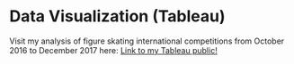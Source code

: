 # Data Visualization (Tableau)

Visit my analysis of figure skating international competitions from October 2016 to December 2017 here: 
[Link to my Tableau public!](https://public.tableau.com/profile/huyen.nguyen6624#!/vizhome/PROJECT_Huyen_Nguyen/Figureskatingstory?publish=yes)
